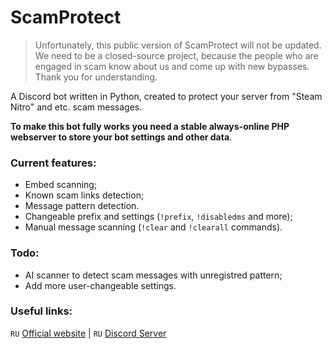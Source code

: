 # ScamProtect

> Unfortunately, this public version of ScamProtect will not be updated. We need to be a closed-source project, because the people who are engaged in scam know about us and come up with new bypasses. Thank you for understanding.

A Discord bot written in Python, created to protect your server from "Steam Nitro" and etc. scam messages.

**To make this bot fully works you need a stable always-online PHP webserver to store your bot settings and other data**.

### Current features:
 - Embed scanning;
 - Known scam links detection;
 - Message pattern detection.
 - Changeable prefix and settings (`!prefix`, `!disabledms` and more);
 - Manual message scanning (`!clear` and `!clearall` commands).
 
### Todo:
 - AI scanner to detect scam messages with unregistred pattern;
 - Add more user-changeable settings.
 
### Useful links:
`RU` [Official website](https://scamprotect.ml) | `RU` [Discord Server](https://discord.com/invite/GpedR6jeZR)
